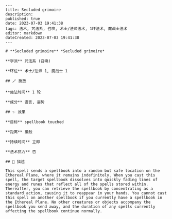 
    ---
    title: Secluded grimoire
    description: 
    published: true
    date: 2023-07-03 19:41:38
    tags: 法术, 咒法系, 召唤, 术士/法师法术, 1环法术, 魔战士法术
    editor: markdown
    dateCreated: 2023-07-03 19:41:38
    ---

    # **Secluded grimoire** *Secluded grimoire*

    **学派** 咒法系 (召唤) 

    **环位** 术士/法师 1, 魔战士 1

    ## 🪄 施放

    **施法时间** 1 轮

    **成分** 语言, 姿势

    ## ✨ 效果 

    **目标** spellbook touched 

    **距离** 接触  

    **持续时间** 立即 

    **法术抗力** 否

    ## 📖 描述

    This spell sends a spellbook into a random but safe location on the Ethereal Plane, where it remains indefinitely. When you cast this spell, the target spellbook dissolves into quickly fading lines of energy and runes that reflect all of the spells stored within. Thereafter, you can retrieve the spellbook by concentrating as a standard action, causing it to reappear in your hands. You cannot cast this spell on another spellbook if you currently have a spellbook in the Ethereal Plane. No other creatures or objects accompany the spellbook you send away, and the duration of any spells currently affecting the spellbook continue normally.
    
